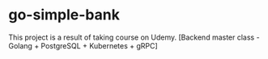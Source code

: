 # go-simple-bank

This project is a result of taking course on Udemy. [Backend master class - Golang + PostgreSQL + Kubernetes + gRPC]